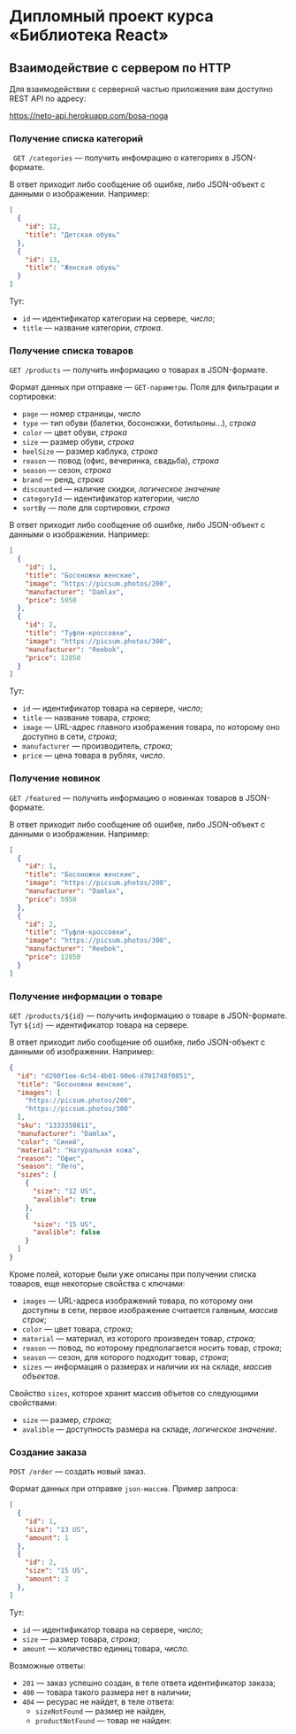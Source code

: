 # Дипломный проект курса «Библиотека React»

## Взаимодействие с сервером по HTTP

Для взаимодействии с серверной частью приложения вам доступно REST API по адресу:

https://neto-api.herokuapp.com/bosa-noga

### Получение списка категорий

` GET /categories` — получить инфомрацию о категориях в JSON-формате.

В ответ приходит либо сообщение об ошибке, либо JSON-объект с данными о изображении. Например:
```json
[
  {
    "id": 12,
    "title": "Детская обувь"
  },
  {
    "id": 13,
    "title": "Женская обувь"
  }
]
```

Тут:
- `id` — идентификатор категории на сервере, _число_;
- `title` — название категории, _строка_.

### Получение списка товаров

`GET /products` — получить информацию о товарах в JSON-формате.

Формат данных при отправке — `GET-параметры`. Поля для фильтрации и сортировки:

- `page` — номер страницы, _число_
- `type` — тип обуви (балетки, босоножки, ботильоны…), _строка_
- `color` — цвет обуви, _строка_
- `size` — размер обуви, _строка_
- `heelSize` — размер каблука, _строка_
- `reason` — повод (офис, вечеринка, свадьба), _строка_
- `season` — сезон, _строка_
- `brand` — ренд, _строка_
- `discounted` — наличие скидки, _логическое значение_
- `categoryId` — идентификатор категории, _число_
- `sortBy` — поле для сортировки, _строка_

В ответ приходит либо сообщение об ошибке, либо JSON-объект с данными о изображении. Например:
```json
[
  {
    "id": 1,
    "title": "Босоножки женские",
    "image": "https://picsum.photos/200",
    "manufacturer": "Damlax",
    "price": 5950
  },
  {
    "id": 2,
    "title": "Туфли-кроссовки",
    "image": "https://picsum.photos/300",
    "manufacturer": "Reebok",
    "price": 12850
  }
]
```

Тут:
- `id` — идентификатор товара на сервере, _число_;
- `title` — название товара, _строка_;
- `image` — URL-адрес главного изображения товара, по которому оно доступно в сети, _строка_;
- `manufacturer` — производитель, _строка_;
- `price` — цена товара в рублях, _число_.

### Получение новинок

`GET /featured` — получить информацию о новинках товаров в JSON-формате.

В ответ приходит либо сообщение об ошибке, либо JSON-объект с данными о изображении. Например:
```json
[
  {
    "id": 1,
    "title": "Босоножки женские",
    "image": "https://picsum.photos/200",
    "manufacturer": "Damlax",
    "price": 5950
  },
  {
    "id": 2,
    "title": "Туфли-кроссовки",
    "image": "https://picsum.photos/300",
    "manufacturer": "Reebok",
    "price": 12850
  }
]
```

### Получение информации о товаре

`GET /products/${id}` — получить информацию о товаре в JSON-формате. Тут `${id}` — идентификатор товара на сервере.

В ответ приходит либо сообщение об ошибке, либо JSON-объект с данными об изображении. Например:
```json
{
  "id": "d290f1ee-6c54-4b01-90e6-d701748f0851",
  "title": "Босоножки женские",
  "images": [
    "https://picsum.photos/200",
    "https://picsum.photos/300"
  ],
  "sku": "1333358811",
  "manufacturer": "Damlax",
  "color": "Синий",
  "material": "Натуральная кожа",
  "reason": "Офис",
  "season": "Лето",
  "sizes": [
    {
      "size": "12 US",
      "avalible": true
    },
    {
      "size": "15 US",
      "avalible": false
    }
  ]
}
```

Кроме полей, которые были уже описаны при получении списка товаров, еще некоторые свойства с ключами:
- `images` — URL-адреса изображений товара, по которому они доступны в сети, первое изображение считается галвным, _массив строк_;
- `color` — цвет товара, _строка_;
- `material` — материал, из которого произведен товар, _строка_;
- `reason` — повод, по которому предполагается носить товар, _строка_;
- `season` — сезон, для которого подходит товар, _строка_;
- `sizes` — информация о размерах и наличии их на складе, _массив объектов_.

Свойство `sizes`, которое хранит массив объетов со следующими свойствами:
- `size` — размер, _строка_;
- `avalible` — доступность размера на складе, _логическое значение_.

### Создание заказа

`POST /order` — создать новый заказ.

Формат данных при отправке `json-массив`. Пример запроса:
```json
[
  {
    "id": 1,
    "size": "13 US",
    "amount": 1
  },
  {
    "id": 2,
    "size": "15 US",
    "amount": 2
  },
]
```

Тут:
- `id` — идентификатор товара на сервере, _число_;
- `size` — размер товара, _строка_;
- `amount` — количество единиц товара, _число_.

Возможные ответы:
- `201` — заказ успешно создан, в теле ответа идентификатор заказа;
- `400` — товара такого размера нет в наличии;
- `404` — ресурас не найдет, в теле ответа:
  - `sizeNotFound` — размер не найден,
  - `productNotFound` — товар не найден:
